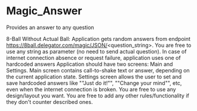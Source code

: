 # Magic_Answer
 Provides an answer to any question

8-Ball Without Actual Ball:
Application gets random answers from endpoint https://8ball.delegator.com/magic/JSON/<question_string>. 
You are free to use any string as parameter (no need to send actual question). 
In case of internet connection absence or request failure, application uses one of hardcoded answers
Application should have two screens: Main and Settings.
Main screen contains call-to-shake text or answer, depending on the current application state.
Settings screen allows the user to set and save hardcoded answers like ""Just do it!"", ""Change your mind"", etc, even when the internet connection is broken.
You are free to use any design/layout you want.
You are free to add any other rules/functionality if they don't counter described ones.
